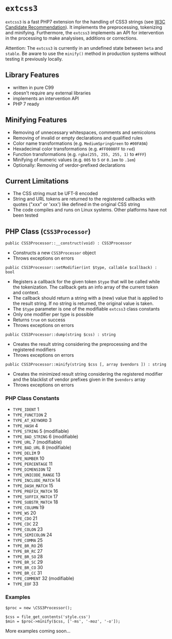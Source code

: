 
# `extcss3`

`extcss3` is a fast PHP7 extension for the handling of CSS3 strings
(see [W3C Candidate Recommendation](https://www.w3.org/TR/css-syntax-3/)).
It implements the preprocessing, tokenizing and minifying. Furthermore,
the `extcss3` implements an API for intervention in the processing to
make analysises, additions or corrections.

Attention: The `extcss3` is currently in an undefined state between `beta`
and `stable`. Be aware to use the `minify()` method in production systems
without testing it previously locally.


## Library Features

* written in pure C99
* doesn't require any external libraries
* implements an intervention API
* PHP 7 ready


## Minifying Features

* Removing of unnecessary whitespaces, comments and semicolons
* Removing of invalid or empty declarations and qualified rules
* Color name transformations (e.g. `MediumSpringGreen` to `#00FA9A`)
* Hexadecimal color transformations (e.g. `#FF0000FF` to `red`)
* Function transformations (e.g. `rgba(255, 255, 255, 1)` to `#FFF`)
* Minifying of numeric values (e.g. `005` to `5` or `0.1em` to `.1em`)
* Optionally: Removing of verdor-prefixed declarations


## Current Limitations

* The CSS string must be UFT-8 encoded
* String and URL tokens are returned to the registered callbacks with
  quotes ("xxx" or 'xxx') like defined in the original CSS string
* The code compiles and runs on Linux systems. Other platforms have not
  been tested


## PHP Class (`CSS3Processor`)

```
public CSS3Processor::__construct(void) : CSS3Processor
```

* Constructs a new `CSS3Processor` object
* Throws exceptions on errors


```
public CSS3Processor::setModifier(int $type, callable $callback) : bool
```

* Registers a callback for the given token `$type` that will be called
  while the tokenization. The callback gets an info array of the current
  token and context.
* The callback should return a string with a (new) value that is applied
  to the result string. If no string is returned, the original value
  is taken.
* The `$type` parameter is one of the modifiable `extcss3` class constants
* Only one modifier per type is possible
* Returns `true` on success
* Throws exceptions on errors


```
public CSS3Processor::dump(string $css) : string
```

* Creates the result string considering the preprocessing and the
  registered modifiers
* Throws exceptions on errors


```
public CSS3Processor::minify(string $css [, array $vendors ]) : string
```

* Creates the minimized result string considering the registered modifier
  and the blacklist of vendor prefixes given in the `$vendors` array
* Throws exceptions on errors


### PHP Class Constants

* `TYPE_IDENT`			1
* `TYPE_FUNCTION`		2
* `TYPE_AT_KEYWORD`		3
* `TYPE_HASH`			4
* `TYPE_STRING`			5 (modifiable)
* `TYPE_BAD_STRING`		6 (modifiable)
* `TYPE_URL`			7 (modifiable)
* `TYPE_BAD_URL`		8 (modifiable)
* `TYPE_DELIM`			9
* `TYPE_NUMBER`			10
* `TYPE_PERCENTAGE`		11
* `TYPE_DIMENSION`		12
* `TYPE_UNICODE_RANGE`	13
* `TYPE_INCLUDE_MATCH`	14
* `TYPE_DASH_MATCH`		15
* `TYPE_PREFIX_MATCH`	16
* `TYPE_SUFFIX_MATCH`	17
* `TYPE_SUBSTR_MATCH`	18
* `TYPE_COLUMN`			19
* `TYPE_WS`				20
* `TYPE_CDO`			21
* `TYPE_CDC`			22
* `TYPE_COLON`			23
* `TYPE_SEMICOLON`		24
* `TYPE_COMMA`			25
* `TYPE_BR_RO`			26
* `TYPE_BR_RC`			27
* `TYPE_BR_SO`			28
* `TYPE_BR_SC`			29
* `TYPE_BR_CO`			30
* `TYPE_BR_CC`			31
* `TYPE_COMMENT`		32 (modifiable)
* `TYPE_EOF`			33


### Examples

```
$proc = new \CSS3Processor();

$css = file_get_contents('style.css')
$min = $proc->minify($css, ['-ms', '-moz', '-o']);
```

More examples coming soon...

